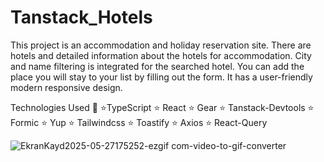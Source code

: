 # Tanstack_Hotels
This project is an accommodation and holiday reservation site.
There are hotels and detailed information about the hotels for accommodation.
City and name filtering is integrated for the searched hotel.
You can add the place you will stay to your list by filling out the form.
It has a user-friendly modern responsive design.

Technologies Used 🎨
⭐TypeScript
⭐ React
⭐ Gear
⭐ Tanstack-Devtools
⭐ Formic
⭐ Yup
⭐ Tailwindcss
⭐ Toastify
⭐ Axios
⭐ React-Query

![EkranKayd2025-05-27175252-ezgif com-video-to-gif-converter](https://github.com/user-attachments/assets/bfbfe1ee-8398-4035-bb42-a342db00339d)
